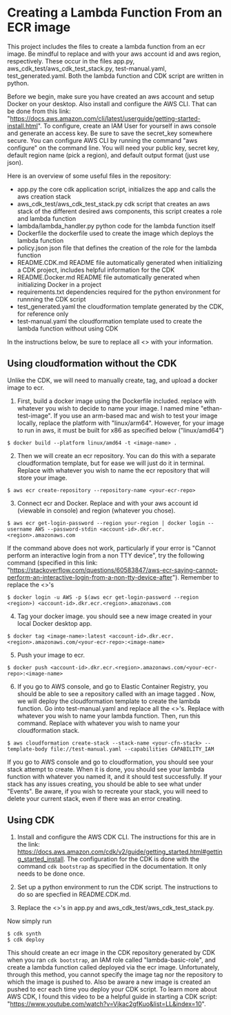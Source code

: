 
# Creating a Lambda Function From an ECR image

This project includes the files to create a lambda function from an ecr image. Be mindful to replace <account-id> and <region> with your aws account id and aws region, respectively. These occur in the files app.py, aws_cdk_test/aws_cdk_test_stack.py, test-manual.yaml, test_generated.yaml. Both the lambda function and CDK script are written in python.

Before we begin, make sure you have created an aws account and setup Docker on your desktop. Also install and configure the AWS CLI. That can be done from this link: "https://docs.aws.amazon.com/cli/latest/userguide/getting-started-install.html". To configure, create an IAM User for yourself in aws console and generate an access key. Be sure to save the secret_key somewhere secure. You can configure AWS CLI by running the command "aws configure" on the command line. You will need your public key, secret key, default region name (pick a region), and default output format (just use json). 

Here is an overview of some useful files in the repository:

 * app.py                                   the core cdk application script, initializes the app and calls the aws creation stack
 * aws_cdk_test/aws_cdk_test_stack.py       cdk script that creates an aws stack of the different desired aws components, this script creates a role and lambda function
 * lambda/lambda_handler.py                 python code for the lambda function itself
 * Dockerfile                               the dockerfile used to create the image which deploys the lambda function
 * policy.json                              json file that defines the creation of the role for the lambda function
 * README.CDK.md                            README file automatically generated when initializing a CDK project, includes helpful information for the CDK
 * README.Docker.md                         README file automatically generated when initializing Docker in a project
 * requirements.txt                         dependencies required for the python environment for runnning the CDK script
 * test_generated.yaml                      the cloudformation template generated by the CDK, for reference only
 * test-manual.yaml                         the cloudformation template used to create the lambda function without using CDK

 In the instructions below, be sure to replace all <> with your information.

 ## Using cloudformation without the CDK
Unlike the CDK, we will need to manually create, tag, and upload a docker image to ecr. 

1. First, build a docker image using the Dockerfile included. replace <image-name> with whatever you wish to decide to name your image. I named mine "ethan-test-image". If you use an arm-based mac and wish to test your image locally, replace the platform with "linux/arm64". However, for your image to run in aws, it must be built for x86 as specified below ("linux/amd64")
```
$ docker build --platform linux/amd64 -t <image-name> .
```

2. Then we will create an ecr repository. You can do this with a separate cloudformation template, but for ease we will just do it in terminal. Replace <your-ecr-repo> with whatever you wish to name the ecr repository that will store your image.
```
$ aws ecr create-repository --repository-name <your-ecr-repo>
```

3. Connect ecr and Docker. Replace <account-id> and <region> with your aws account id (viewable in console) and region (whatever you chose).
```
$ aws ecr get-login-password --region your-region | docker login --username AWS --password-stdin <account-id>.dkr.ecr.<region>.amazonaws.com
```

If the command above does not work, particularly if your error is "Cannot perform an interactive login from a non TTY device", try the following command (specified in this link: "https://stackoverflow.com/questions/60583847/aws-ecr-saying-cannot-perform-an-interactive-login-from-a-non-tty-device-after"). Remember to replace the <>'s
```
$ docker login -u AWS -p $(aws ecr get-login-password --region <region>) <account-id>.dkr.ecr.<region>.amazonaws.com
```

4. Tag your docker image. you should see a new image created in your local Docker desktop app.
```
$ docker tag <image-name>:latest <account-id>.dkr.ecr.<region>.amazonaws.com/<your-ecr-repo>:<image-name>
```

5. Push your image to ecr. 
```
$ docker push <account-id>.dkr.ecr.<region>.amazonaws.com/<your-ecr-repo>:<image-name>
```

6. If you go to AWS console, and go to Elastic Container Registry, you should be able to see a repository called <your-ecr-repo> with an image tagged <image-name>. Now, we will deploy the cloudformation template to create the lambda function. Go into test-manual.yaml and replace all the <>'s. Replace <your-lambda-function> with whatever you wish to name your lambda function. Then, run this command. Replace <your-cfn-stack> with whatever you wish to name your cloudformation stack. 
```
$ aws cloudformation create-stack --stack-name <your-cfn-stack> --template-body file://test-manual.yaml --capabilities CAPABILITY_IAM
```

If you go to AWS console and go to cloudformation, you should see your stack attempt to create. When it is done, you should see your lambda function with whatever you named it, and it should test successfully. If your stack has any issues creating, you should be able to see what under "Events". Be aware, if you wish to recreate your stack, you will need to delete your current stack, even if there was an error creating.

## Using CDK
1. Install and configure the AWS CDK CLI. The instructions for this are in the link: https://docs.aws.amazon.com/cdk/v2/guide/getting_started.html#getting_started_install. The configuration for the CDK is done with the command `cdk bootstrap` as specified in the documentation. It only needs to be done once. 

2. Set up a python environment to run the CDK script. The instructions to do so are specfied in README.CDK.md. 

3. Replace the <>'s in app.py and aws_cdk_test/aws_cdk_test_stack.py. 

Now simply run
```
$ cdk synth
$ cdk deploy
```

This should create an ecr image in the CDK repository generated by CDK when you ran `cdk bootstrap`, an IAM role called "lambda-basic-role", and create a lambda function called <your-lambda-function> deployed via the ecr image. Unfortunately, through this method, you cannot specify the image tag nor the repository to which the image is pushed to. Also be aware a new image is created an pushed to ecr each time you deploy your CDK script. To learn more about AWS CDK, I found this video to be a helpful guide in starting a CDK script: "https://www.youtube.com/watch?v=Vjkac2gfKuo&list=LL&index=10". 